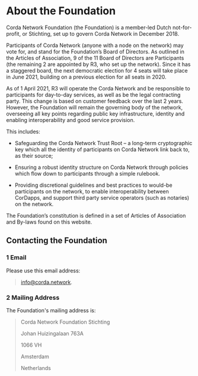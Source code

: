 # About the Foundation 

Corda Network Foundation (the Foundation) is a member-led Dutch not-for-profit, or Stichting, set up to govern Corda Network in December 2018. 

Participants of Corda Network (anyone with a node on the network) may vote for, and stand for the Foundation’s Board of Directors. As outlined in the Articles of Association, 9 of the 11 Board of Directors are Participants (the remaining 2 are appointed by R3, who set up the network). Since it has a staggered board, the next democratic election for 4 seats will take place in June 2021, building on a previous election for all seats in 2020.

As of 1 April 2021, R3 will operate the Corda Network and be responsible to participants for day-to-day services, as well as be the legal contracting party. This change is based on customer feedback over the last 2 years. However, the Foundation will remain the governing body of the network, overseeing all key points regarding public key infrastructure, identity and enabling interoperability and good service provision. 

This includes:

- Safeguarding the Corda Network Trust Root – a long-term cryptographic key which all the identity of participants on Corda Network link back to, as their source; 

- Ensuring a robust identity structure on Corda Network through policies which flow down to participants through a simple rulebook. 

- Providing discretional guidelines and best practices to would-be participants on the network, to enable interoperability between CorDapps, and support third party service operators (such as notaries) on the network.

The Foundation’s constitution is defined in a set of Articles of Association and By-laws found on this website.




## Contacting the Foundation


### 1 Email

Please use this email address:
> info@corda.network. 


### 2 Mailing Address

The Foundation's mailing address is:

> Corda Network Foundation Stichting
>
> Johan Huizingalaan 763A
>
> 1066 VH
>
> Amsterdam
>
> Netherlands
